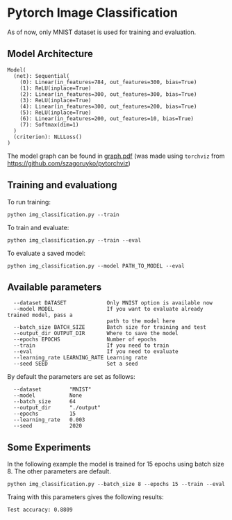 # Pytorch Image Classification

As of now, only MNIST dataset is used for training and evaluation.

## Model Architecture

```
Model(
  (net): Sequential(
    (0): Linear(in_features=784, out_features=300, bias=True)
    (1): ReLU(inplace=True)
    (2): Linear(in_features=300, out_features=300, bias=True)
    (3): ReLU(inplace=True)
    (4): Linear(in_features=300, out_features=200, bias=True)
    (5): ReLU(inplace=True)
    (6): Linear(in_features=200, out_features=10, bias=True)
    (7): Softmax(dim=1)
  )
  (criterion): NLLLoss()
)
```

The model graph can be found in [graph.pdf](graph.pdf) (was made using ```torchviz``` from https://github.com/szagoruyko/pytorchviz)

## Training and evaluationg

To run training:
```
python img_classification.py --train
```

To train and evaluate:

```
python img_classification.py --train --eval
```

To evaluate a saved model:

```
python img_classification.py --model PATH_TO_MODEL --eval
```

## Available parameters

```
  --dataset DATASET             Only MNIST option is available now
  --model MODEL                 If you want to evaluate already trained model, pass a
                                path to the model here
  --batch_size BATCH_SIZE       Batch size for training and test
  --output_dir OUTPUT_DIR       Where to save the model
  --epochs EPOCHS               Number of epochs
  --train                       If you need to train
  --eval                        If you need to evaluate
  --learning_rate LEARNING_RATE Learning rate
  --seed SEED                   Set a seed

```

By default the parameters are set as follows:

```
  --dataset         "MNIST"
  --model           None
  --batch_size      64 
  --output_dir      "./output"
  --epochs          15
  --learning_rate   0.003
  --seed            2020
```

## Some Experiments

In the following example the model is trained for 15 epochs using batch size 8. The other parameters are default.

```
python img_classification.py --batch_size 8 --epochs 15 --train --eval
```

Traing with this parameters gives the following results:

```
Test accuracy: 0.8809
```
